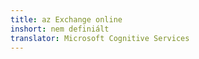 ```yaml
---
title: az Exchange online
inshort: nem definiált
translator: Microsoft Cognitive Services
---
```




